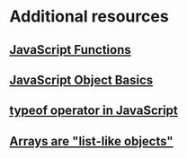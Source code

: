 # Additional resources

## [JavaScript Functions](https://developer.mozilla.org/en-US/docs/Web/JavaScript/Guide/Functions)

## [JavaScript Object Basics](https://developer.mozilla.org/en-US/docs/Learn_web_development/Core/Scripting/Object_basics)

## [typeof operator in JavaScript](https://developer.mozilla.org/en-US/docs/Web/JavaScript/Reference/Operators/typeof)

## [Arrays are "list-like objects"](https://developer.mozilla.org/en-US/docs/Learn_web_development/Core/Scripting/Arrays)
